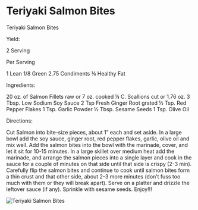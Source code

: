 # Teriyaki Salmon Bites

Teriyaki Salmon Bites

Yield: 

2 Serving

Per Serving

1 Lean
1/8 Green
2.75 Condiments
¾ Healthy Fat

Ingredients:

20 oz. of Salmon Fillets raw or 7 oz. cooked 
¼ C. Scallions cut or 1.76 oz. 
3 Tbsp. Low Sodium Soy Sauce 
2 Tsp Fresh Ginger Root grated 
½ Tsp. Red Pepper Flakes 
1 Tsp. Garlic Powder 
½ Tbsp. Sesame Seeds 
1 Tsp. Olive Oil 

Directions:

Cut Salmon into bite-size pieces, about 1” each and set aside.
In a large bowl add the soy sauce, ginger root, red pepper flakes, garlic, olive oil and mix well.
Add the salmon bites into the bowl with the marinade, cover, and let it sit for 10-15 minutes.
In a large skillet over medium heat add the marinade, and arrange the salmon pieces into a single layer and cook in the sauce for a couple of minutes on that side until that side is crispy (2-3 min). Carefully flip the salmon bites and continue to cook until salmon bites form a thin crust and that other side, about 2-3 more minutes (don’t fuss too much with them or they will break apart).
Serve on a platter and drizzle the leftover sauce (if any). Sprinkle with sesame seeds.
Enjoy!!!

![Teriyaki Salmon Bites](images/Teriyaki%20Salmon%20Bites.png)

